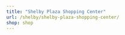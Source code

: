 ```yaml
---
title: "Shelby Plaza Shopping Center"
url: /shelby/shelby-plaza-shopping-center/
shop: shop
---
```


